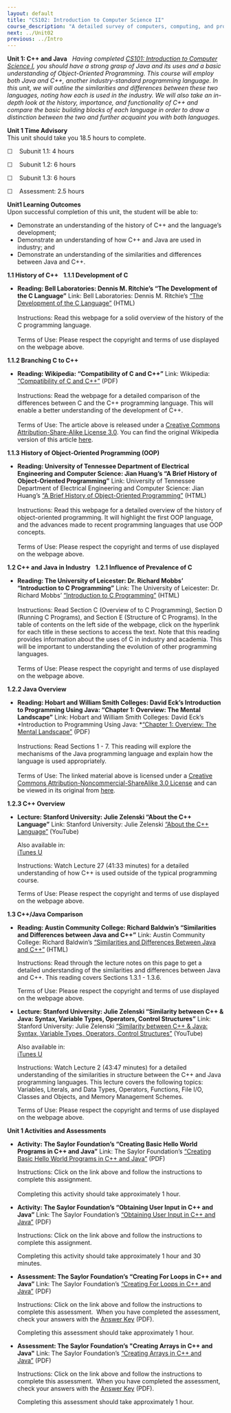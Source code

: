 ```yaml
---
layout: default
title: "CS102: Introduction to Computer Science II"
course_description: "A detailed survey of computers, computing, and programming, with an emphasis on object-oriented programming, and an exploration of different programming languages."
next: ../Unit02
previous: ../Intro
---
```

**Unit 1: C++ and Java** <span id="1"></span> 
*Having completed* [*CS101: Introduction to Computer Science
I*](http://www.saylor.org/courses/cs101/)*, you should have a strong
grasp of Java and its uses and a basic understanding of Object-Oriented
Programming. This course will employ both Java and C++, another
industry-standard programming language. In this unit, we will outline
the similarities and differences between these two languages, noting how
each is used in the industry. We will also take an in-depth look at the
history, importance, and functionality of C++ and compare the basic
building blocks of each language in order to draw a distinction between
the two and further acquaint you with both languages.*

**Unit 1 Time Advisory**  
This unit should take you 18.5 hours to complete.  
  
 ☐    Subunit 1.1: 4 hours  
  
 ☐    Subunit 1.2: 6 hours  
  
 ☐    Subunit 1.3: 6 hours  
  
 ☐    Assessment: 2.5 hours

**Unit1 Learning Outcomes**  
Upon successful completion of this unit, the student will be able to:
-   Demonstrate an understanding of the history of C++ and the
    language’s development;
-   Demonstrate an understanding of how C++ and Java are used in
    industry; and
-   Demonstrate an understanding of the similarities and differences
    between Java and C++.

**1.1 History of C++** <span id="1.1"></span> 
**1.1.1 Development of C** <span id="1.1.1"></span> 
-   **Reading: Bell Laboratories: Dennis M. Ritchie’s “The Development
    of the C Language”**
    Link: Bell Laboratories: Dennis M. Ritchie’s [“The Development of
    the C
    Language”](http://cm.bell-labs.com/who/dmr/chist.html) (HTML)  
        
     Instructions: Read this webpage for a solid overview of the history
    of the C programming language.  
        
     Terms of Use: Please respect the copyright and terms of use
    displayed on the webpage above.

**1.1.2 Branching C to C++** <span id="1.1.2"></span> 
-   **Reading: Wikipedia: “Compatibility of C and C++”**
    Link: Wikipedia: [“Compatibility of C and
    C++”](http://www.saylor.org/site/wp-content/uploads/2011/04/Compatibility-of-C-and-C++.pdf) (PDF)  
        
     Instructions: Read the webpage for a detailed comparison of the
    differences between C and the C++ programming language. This will
    enable a better understanding of the development of C++.  
        
     Terms of Use: The article above is released under a [Creative
    Commons Attribution-Share-Alike License
    3.0](http://creativecommons.org/licenses/by-sa/3.0/). You can find
    the original Wikipedia version of this article
    [here](http://en.wikipedia.org/w/index.php?title=Compatibility_of_C_and_C%2B%2B&oldid=412917730).

**1.1.3 History of Object-Oriented Programming (OOP)** <span
id="1.1.3"></span> 
-   **Reading: University of Tennessee Department of Electrical
    Engineering and Computer Science: Jian Huang’s “A Brief History of
    Object-Oriented Programming”**
    Link: University of Tennessee Department of Electrical Engineering
    and Computer Science: Jian Huang’s [“A Brief History of
    Object-Oriented
    Programming”](http://web.eecs.utk.edu/~huangj/CS302S04/notes/oo-intro.html) (HTML)  
        
     Instructions: Read this webpage for a detailed overview of the
    history of object-oriented programming. It will highlight the first
    OOP language, and the advances made to recent programming languages
    that use OOP concepts.  
        
     Terms of Use: Please respect the copyright and terms of use
    displayed on the webpage above.

**1.2 C++ and Java in Industry** <span id="1.2"></span> 
**1.2.1 Influence of Prevalence of C** <span id="1.2.1"></span> 
-   **Reading: The University of Leicester: Dr. Richard Mobbs’
    “Introduction to C Programming”**
    Link: The University of Leicester: Dr. Richard Mobbs’ [“Introduction
    to C
    Programming”](http://www.le.ac.uk/users/rjm1/cotter/index.htm) (HTML)  
        
     Instructions: Read Section C (Overview of to C Programming),
    Section D (Running C Programs), and Section E (Structure of C
    Programs). In the table of contents on the left side of the webpage,
    click on the hyperlink for each title in these sections to access
    the text. Note that this reading provides information about the uses
    of C in industry and academia. This will be important to
    understanding the evolution of other programming languages.  
        
     Terms of Use: Please respect the copyright and terms of use
    displayed on the webpage above.

**1.2.2 Java Overview** <span id="1.2.2"></span> 
-   **Reading: Hobart and William Smith Colleges: David Eck’s
    Introduction to Programming Using Java: “Chapter 1: Overview: The
    Mental Landscape”**
    Link: Hobart and William Smith Colleges: David Eck’s *Introduction
    to Programming Using Java: *[“Chapter 1: Overview: The Mental
    Landscape”](http://www.saylor.org/site/wp-content/uploads/2012/06/CS-chapter-1.pdf) (PDF)  
        
     Instructions: Read Sections 1 - 7. This reading will explore the
    mechanisms of the Java programming language and explain how the
    language is used appropriately.  
        
     Terms of Use: The linked material above is licensed under
    a [Creative Commons Attribution-Noncommercial-ShareAlike 3.0
    License](http://creativecommons.org/licenses/by-nc-sa/3.0/) and can
    be viewed in its original from
    [here](http://math.hws.edu/eck/cs124/javanotes3/c1/index.html).  

**1.2.3 C++ Overview** <span id="1.2.3"></span> 
-   **Lecture: Stanford University: Julie Zelenski “About the C++
    Language”**
    Link: Stanford University: Julie Zelenski [“About the C++
    Language”](http://www.youtube.com/watch?v=x7pMi7-wro8) (YouTube)  
      
     Also available in:  
     [iTunes
    U](http://deimos3.apple.com/WebObjects/Core.woa/Browse/itunes.stanford.edu-dz.4331558338?i=1373875873)  
      
     Instructions: Watch Lecture 27 (41:33 minutes) for a detailed
    understanding of how C++ is used outside of the typical programming
    course.  
      
     Terms of Use: Please respect the copyright and terms of use
    displayed on the webpage above.

**1.3 C++/Java Comparison** <span id="1.3"></span> 
-   **Reading: Austin Community College: Richard Baldwin’s “Similarities
    and Differences between Java and C++”**
    Link: Austin Community College: Richard Baldwin’s [“Similarities and
    Differences Between Java and
    C++”](http://www.dickbaldwin.com/java/Java008.htm#major%20differences) (HTML)  
      
     Instructions: Read through the lecture notes on this page to get a
    detailed understanding of the similarities and differences between
    Java and C++. This reading covers Sections 1.3.1 - 1.3.6.  
      
     Terms of Use: Please respect the copyright and terms of use
    displayed on the webpage above.

-   **Lecture: Stanford University: Julie Zelenski “Similarity between
    C++ & Java: Syntax, Variable Types, Operators, Control Structures”**
    Link: Stanford University: Julie Zelenski [“Similarity between C++ &
    Java: Syntax, Variable Types, Operators, Control
    Structures”](http://www.youtube.com/watch?v=wmiD5J8Dw9E&p=FE6E58F856038C69) (YouTube)  
      
     Also available in:  
     [iTunes
    U](http://deimos3.apple.com/WebObjects/Core.woa/Browse/itunes.stanford.edu-dz.4331558188?i=1149857357)  
      
     Instructions: Watch Lecture 2 (43:47 minutes) for a detailed
    understanding of the similarities in structure between the C++ and
    Java programming languages. This lecture covers the following
    topics: Variables, Literals, and Data Types, Operators, Functions,
    File I/O, Classes and Objects, and Memory Management Schemes.  
      
     Terms of Use: Please respect the copyright and terms of use
    displayed on the webpage above.

**Unit 1 Activities and Assessments** <span id="1.4"></span> 
-   **Activity: The Saylor Foundation’s “Creating Basic Hello World
    Programs in C++ and Java”**
    Link: The Saylor Foundation’s [“Creating Basic Hello World Programs
    in C++ and
    Java”](http://www.saylor.org/site/wp-content/uploads/2014/01/CS102-Unit-1-Creating-Basic-Hello-World-Programs-in-C-and-Java-FINAL.pdf) (PDF)  
      
     Instructions: Click on the link above and follow the instructions
    to complete this assignment.   
        
     Completing this activity should take approximately 1 hour.

-   **Activity: The Saylor Foundation’s “Obtaining User Input in C++ and
    Java”**
    Link: The Saylor Foundation’s [“Obtaining User Input in C++ and
    Java”](http://www.saylor.org/site/wp-content/uploads/2014/01/CS102-Unit-1-Obtaining-User-Input-in-C++-and-Java-FINAL.pdf) (PDF)  
      
     Instructions: Click on the link above and follow the instructions
    to complete this assignment.  
      
     Completing this activity should take approximately 1 hour and 30
    minutes.

-   **Assessment: The Saylor Foundation’s “Creating For Loops in C++ and
    Java”**
    Link: The Saylor Foundation’s [“Creating For Loops in C++ and
    Java”](http://www.saylor.org/site/wp-content/uploads/2012/08/CS102-Unit-1-Creating-for-Loops-in-C++-and-Java-FINAL.pdf) (PDF)  
      
     Instructions: Click on the link above and follow the instructions
    to complete this assessment.  When you have completed the
    assessment, check your answers with the [Answer
    Key](http://www.saylor.org/site/wp-content/uploads/2012/08/CS102-Unit-1-Answer-Key-to-Creating-For-Loops-in-C++-and-Java-FINAL.pdf) (PDF).  
      
     Completing this assessment should take approximately 1 hour.

-   **Assessment: The Saylor Foundation’s "Creating Arrays in C++ and
    Java"**
    Link: The Saylor Foundation’s [“Creating Arrays in C++ and
    Java”](http://www.saylor.org/site/wp-content/uploads/2012/08/CS102-Unit-1-Creating-Arrays-in-C++-and-Java-FINAL.pdf) (PDF)  
      
     Instructions: Click on the link above and follow the instructions
    to complete this assessment.  When you have completed the
    assessment, check your answers with the [Answer
    Key](http://www.saylor.org/site/wp-content/uploads/2012/08/CS102-Unit-1-Answer-Key-to-Creating-Arrays-in-C++-and-Java-FINAL.pdf) (PDF).  
      
     Completing this assessment should take approximately 1 hour.


